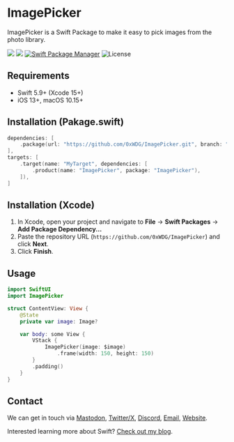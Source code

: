 # ImagePicker

ImagePicker is a Swift Package to make it easy to pick images from the photo library.

[![](https://img.shields.io/endpoint?url=https%3A%2F%2Fswiftpackageindex.com%2Fapi%2Fpackages%2F0xWDG%2FImagePicker%2Fbadge%3Ftype%3Dplatforms)](https://swiftpackageindex.com/0xWDG/ImagePicker)
[![](https://img.shields.io/endpoint?url=https%3A%2F%2Fswiftpackageindex.com%2Fapi%2Fpackages%2F0xWDG%2FImagePicker%2Fbadge%3Ftype%3Dswift-versions)](https://swiftpackageindex.com/0xWDG/ImagePicker)
[![Swift Package Manager](https://img.shields.io/badge/SPM-compatible-brightgreen.svg)](https://swift.org/package-manager)
![License](https://img.shields.io/github/license/0xWDG/ImagePicker)

## Requirements

- Swift 5.9+ (Xcode 15+)
- iOS 13+, macOS 10.15+

## Installation (Pakage.swift)

```swift
dependencies: [
    .package(url: "https://github.com/0xWDG/ImagePicker.git", branch: "main"),
],
targets: [
    .target(name: "MyTarget", dependencies: [
        .product(name: "ImagePicker", package: "ImagePicker"),
    ]),
]
```

## Installation (Xcode)

1. In Xcode, open your project and navigate to **File** → **Swift Packages** → **Add Package Dependency...**
2. Paste the repository URL (`https://github.com/0xWDG/ImagePicker`) and click **Next**.
3. Click **Finish**.

## Usage

```swift
import SwiftUI
import ImagePicker

struct ContentView: View {
    @State
    private var image: Image?

    var body: some View {
        VStack {
            ImagePicker(image: $image)
                .frame(width: 150, height: 150)
        }
        .padding()
    }
}
```

## Contact

We can get in touch via [Mastodon](https://mastodon.social/@0xWDG), [Twitter/X](https://twitter.com/0xWDG), [Discord](https://discordapp.com/users/918438083861573692), [Email](mailto:email@wesleydegroot.nl), [Website](https://wesleydegroot.nl).

Interested learning more about Swift? [Check out my blog](https://wesleydegroot.nl/blog/).